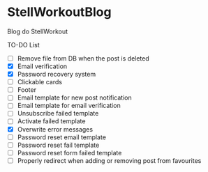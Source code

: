 # StellWorkoutBlog
Blog do StellWorkout

TO-DO List

- [ ] Remove file from DB when the post is deleted
- [x] Email verification
- [x] Password recovery system
- [ ] Clickable cards
- [ ] Footer
- [ ] Email template for new post notification
- [ ] Email template for email verification
- [ ] Unsubscribe failed template
- [ ] Activate failed template
- [x] Overwrite error messages
- [ ] Password reset email template
- [ ] Password reset fail template
- [ ] Password reset form failed template
- [ ] Properly redirect when adding or removing post from favourites